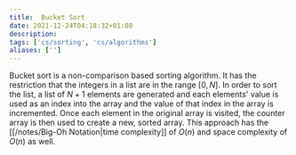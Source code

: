 ```yaml
---
title:  Bucket Sort
date: 2021-12-24T04:18:32+01:00
description: 
tags: ['cs/sorting', 'cs/algorithms']
aliases: ['']
---
```

Bucket sort is a non-comparison based sorting algorithm. It has the restriction that the integers in a list are in the range $[0, N]$. In order to sort the list, a list of $N+1$ elements are generated and each elements' value is used as an index into the array and the value of that index in the array is incremented. Once each element in the original array is visited, the counter array is then used to create a new, sorted array. This approach has the [[/notes/Big-Oh Notation|time complexity]] of $O(n)$ and space complexity of $O(n)$ as well.